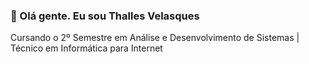 ### 👋 Olá gente. Eu sou Thalles Velasques 

Cursando o 2º Semestre em Análise e Desenvolvimento de Sistemas | Técnico em Informática para Internet

